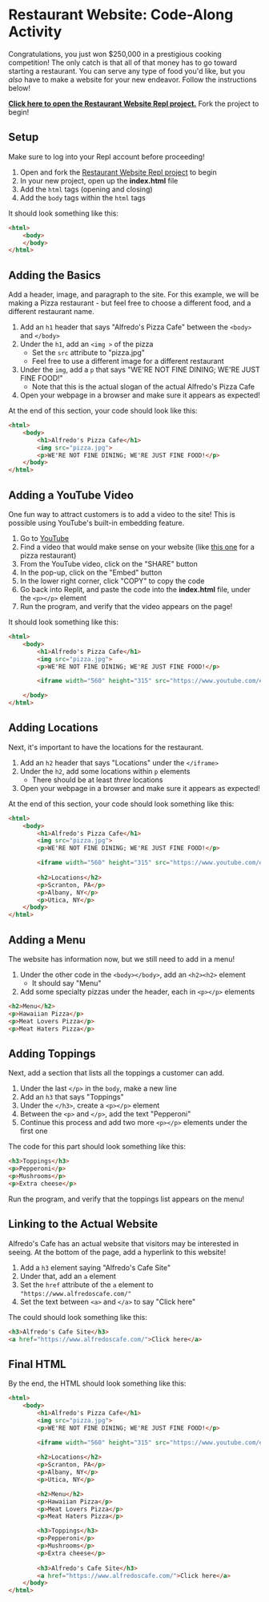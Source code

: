 # Restaurant Website: Code-Along Activity
Congratulations, you just won $250,000 in a prestigious cooking competition! The only catch is that all of that money has to go toward starting a restaurant. You can serve any type of food you'd like, but you _also_ have to make a website for your new endeavor. Follow the instructions below!

[**Click here to open the Restaurant Website Repl project.**](https://replit.com/@HylandOutreach/RestaurantWebsiteStart) Fork the project to begin!

## Setup
Make sure to log into your Repl account before proceeding!

1. Open and fork the [Restaurant Website Repl project](https://replit.com/@HylandOutreach/RestaurantWebsiteStart) to begin
1. In your new project, open up the **index.html** file
1. Add the `html` tags (opening and closing)
1. Add the `body` tags within the `html` tags

It should look something like this:

```html
<html>
    <body>
    </body>
</html>
```

## Adding the Basics
Add a header, image, and paragraph to the site. For this example, we will be making a Pizza restaurant - but feel free to choose a different food, and a different restaurant name.

1. Add an `h1` header that says "Alfredo's Pizza Cafe" between the `<body>` and `</body>`
1. Under the `h1`, add an `<img >` of the pizza
    - Set the `src` attribute to "pizza.jpg"
    - Feel free to use a different image for a different restaurant
1. Under the `img`, add a `p` that says "WE'RE NOT FINE DINING; WE'RE JUST FINE FOOD!"
    - Note that this is the actual slogan of the actual Alfredo's Pizza Cafe
1. Open your webpage in a browser and make sure it appears as expected!

At the end of this section, your code should look like this:

```html
<html>
    <body>
        <h1>Alfredo's Pizza Cafe</h1>
        <img src="pizza.jpg">
        <p>WE'RE NOT FINE DINING; WE'RE JUST FINE FOOD!</p>
    </body>
</html>
```

## Adding a YouTube Video
One fun way to attract customers is to add a video to the site! This is possible using YouTube's built-in embedding feature.

1. Go to [YouTube](https://youtube.com)
1. Find a video that would make sense on your website (like [this one](https://www.youtube.com/watch?v=wusGIl3v044) for a pizza restaurant)
1. From the YouTube video, click on the "SHARE" button
1. In the pop-up, click on the "Embed" button
1. In the lower right corner, click "COPY" to copy the code
1. Go back into Replit, and paste the code into the **index.html** file, under the `<p></p>` element
1. Run the program, and verify that the video appears on the page!

It should look something like this:

```html
<html>
    <body>
        <h1>Alfredo's Pizza Cafe</h1>
        <img src="pizza.jpg">
        <p>WE'RE NOT FINE DINING; WE'RE JUST FINE FOOD!</p>

        <iframe width="560" height="315" src="https://www.youtube.com/embed/wusGIl3v044" title="YouTube video player" frameborder="0" allow="accelerometer; autoplay; clipboard-write; encrypted-media; gyroscope; picture-in-picture" allowfullscreen></iframe>

    </body>
</html>
```

## Adding Locations
Next, it's important to have the locations for the restaurant.

1. Add an `h2` header that says "Locations" under the `</iframe>`
1. Under the `h2`, add some locations within `p` elements
   - There should be at least _three_ locations
1. Open your webpage in a browser and make sure it appears as expected!

At the end of this section, your code should look something like this:

```html
<html>
    <body>
        <h1>Alfredo's Pizza Cafe</h1>
        <img src="pizza.jpg">
        <p>WE'RE NOT FINE DINING; WE'RE JUST FINE FOOD!</p>

        <iframe width="560" height="315" src="https://www.youtube.com/embed/wusGIl3v044" title="YouTube video player" frameborder="0" allow="accelerometer; autoplay; clipboard-write; encrypted-media; gyroscope; picture-in-picture" allowfullscreen></iframe>
        
        <h2>Locations</h2>
        <p>Scranton, PA</p>
        <p>Albany, NY</p>
        <p>Utica, NY</p>
    </body>
</html>
```

## Adding a Menu
The website has information now, but we still need to add in a menu!

1. Under the other code in the `<body></body>`, add an `<h2><h2>` element
    - It should say "Menu"
1. Add some specialty pizzas under the header, each in `<p></p>` elements

```html
<h2>Menu</h2>
<p>Hawaiian Pizza</p>
<p>Meat Lovers Pizza</p>
<p>Meat Haters Pizza</p>
```

## Adding Toppings
Next, add a section that lists all the toppings a customer can add.

1. Under the last `</p>` in the `body`, make a new line
1. Add an `h3` that says "Toppings"
1. Under the `</h3>`, create a `<p></p>` element
1. Between the `<p>` and `</p>`, add the text "Pepperoni"
2. Continue this process and add two more `<p></p>` elements under the first one

The code for this part should look something like this:

```html
<h3>Toppings</h3>
<p>Pepperoni</p>
<p>Mushrooms</p>
<p>Extra cheese</p>
```

Run the program, and verify that the toppings list appears on the menu!

## Linking to the Actual Website
Alfredo's Cafe has an actual website that visitors may be interested in seeing. At the bottom of the page, add a hyperlink to this website!

1. Add a `h3` element saying "Alfredo's Cafe Site"
1. Under that, add an `a` element
1. Set the `href` attribute of the `a` element to `"https://www.alfredoscafe.com/"`
1. Set the text between `<a>` and `</a>` to say "Click here"

The could should look something like this:

```html
<h3>Alfredo's Cafe Site</h3>
<a href="https://www.alfredoscafe.com/">Click here</a>
```

## Final HTML
By the end, the HTML should look something like this:

```html
<html>
    <body>
        <h1>Alfredo's Pizza Cafe</h1>
        <img src="pizza.jpg">
        <p>WE'RE NOT FINE DINING; WE'RE JUST FINE FOOD!</p>

        <iframe width="560" height="315" src="https://www.youtube.com/embed/wusGIl3v044" title="YouTube video player" frameborder="0" allow="accelerometer; autoplay; clipboard-write; encrypted-media; gyroscope; picture-in-picture" allowfullscreen></iframe>
        
        <h2>Locations</h2>
        <p>Scranton, PA</p>
        <p>Albany, NY</p>
        <p>Utica, NY</p>

        <h2>Menu</h2>
        <p>Hawaiian Pizza</p>
        <p>Meat Lovers Pizza</p>
        <p>Meat Haters Pizza</p>

        <h3>Toppings</h3>
        <p>Pepperoni</p>
        <p>Mushrooms</p>
        <p>Extra cheese</p>
        
        <h3>Alfredo's Cafe Site</h3>
        <a href="https://www.alfredoscafe.com/">Click here</a>
    </body>
</html>
```
